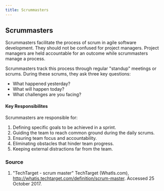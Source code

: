 ```yaml
---
title: Scrummasters
---
```

## Scrummasters

Scrummasters facilitate the process of scrum in agile software development. They should not be confused for project managers. Project managers are held accountable for an outcome while scrummasters manage a process. 

Scrummasters track this process through regular "standup" meetings or scrums. During these scrums, they ask three key questions:

* What happened yesterday?
* What will happen today?
* What challenges are you facing?

#### Key Responsibilites

Scrummasters are responsible for: 

1. Defining specific goals to be achieved in a sprint. 
2. Guiding the team to reach common ground during the daily scrums.
3. Ensuring team focus and accountability.
4. Eliminating obstacles that hinder team progress.
5. Keeping external distractions far from the team. 



### Source

1. "TechTarget - scrum master" TechTarget (WhatIs.com), http://whatis.techtarget.com/definition/scrum-master. Accessed 25 October 2017.



